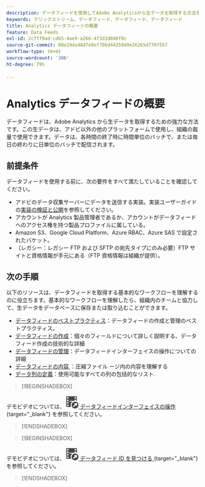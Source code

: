 ```yaml
---
description: データフィードを使用してAdobe Analyticsから生データを取得する方法を説明します。 データフィードを使用するための前提条件を確認します。次に何を行うかを説明します。
keywords: クリックストリーム、データフィード、データフィード、データフィード
title: Analytics データフィードの概要
feature: Data Feeds
exl-id: 2cfff9ad-cdb5-4ae9-a266-4f3d3d046f0c
source-git-commit: 08e29da4847e8ef70bd4435949e26265d770f557
workflow-type: tm+mt
source-wordcount: '306'
ht-degree: 79%

---
```


# Analytics データフィードの概要

データフィードは、Adobe Analytics から生データを取得するための強力な方法です。この生データは、アドビ以外の他のプラットフォームで使用し、組織の裁量で使用できます。データは、各時間の終了時に時間単位のバッチで、または毎日の終わりに日単位のバッチで配信されます。

## 前提条件

データフィードを使用する前に、次の要件をすべて満たしていることを確認してください。

* アドビのデータ収集サーバーにデータを送信する実装。実装ユーザーガイドの[実装の検証と公開](/help/implement/launch/validate-publish-prod.md)を参照してください。
* アカウントが Analytics 製品管理者であるか、アカウントがデータフィードへのアクセス権を持つ製品プロファイルに属している。
* Amazon S3、Google Cloud Platform、Azure RBAC、Azure SAS で設定されたバケット。
* （レガシー：レガシー FTP および SFTP の宛先タイプにのみ必要）FTP サイトと資格情報が手元にある（FTP 資格情報は組織が提供）。

## 次の手順

以下のリソースは、データフィードを取得する基本的なワークフローを理解するのに役立ちます。基本的なワークフローを理解したら、組織内のチームと協力して、生データをデータベースに保存または取り込むことができます。

* [データフィードのベストプラクティス](/help/export/analytics-data-feed/data-feeds-best-practices.md)：データフィードの作成と管理のベストプラクティス。
* [データフィードの作成](create-feed.md)：個々のフィールドについて詳しく説明する、データフィード作成の技術的な詳細
* [データフィードの管理](df-manage-feeds.md)：データフィードインターフェイスの操作についての詳細
* [ データフィードの内容 ](c-df-contents/datafeeds-contents.md)：圧縮ファイル <!-- Is this still the output users can download from the destination? I aske Jun. --> ージ内の内容を理解する
* [データ列の定義](c-df-contents/datafeeds-reference.md)：使用可能なすべての列の包括的なリスト.

>[!BEGINSHADEBOX]

デモビデオについては、![VideoCheckedOut](/help/assets/icons/VideoCheckedOut.svg)[ データフィードインターフェイスの操作 ](https://video.tv.adobe.com/v/25452?quality=12&learn=on){target="_blank"} を参照してください。

>[!ENDSHADEBOX]



>[!BEGINSHADEBOX]

デモビデオについては、![VideoCheckedOut](/help/assets/icons/VideoCheckedOut.svg)[ データフィード ID を見つける ](https://video.tv.adobe.com/v/335747?quality=12&learn=on){target="_blank"} を参照してください。

>[!ENDSHADEBOX]
